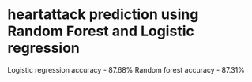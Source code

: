 # heartattack prediction using Random Forest and Logistic regression

Logistic regression accuracy - 87.68%
Random forest accuracy       - 87.31%